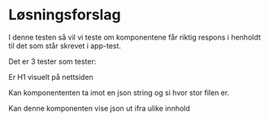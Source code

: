 # Løsningsforslag

I denne testen så vil vi teste om komponentene får riktig respons i henholdt til det som står skrevet i app-test.

Det er 3 tester som tester: 

Er H1 visuelt på nettsiden

Kan komponententen ta imot en json string og si hvor stor filen er.

Kan denne komponenten vise json ut ifra ulike innhold
